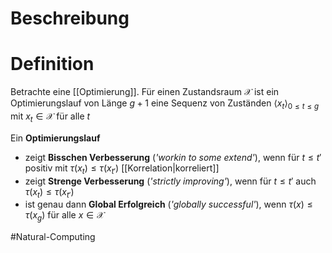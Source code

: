 # Beschreibung


# Definition
Betrachte eine [[Optimierung]].
Für einen Zustandsraum $\mathcal X$ ist ein Optimierungslauf von Länge $g+1$ eine Sequenz von Zuständen $\langle x_t \rangle_{0 \leq t \leq g}$ mit $x_t \in \mathcal{X}$ für alle $t$

Ein **Optimierungslauf** 
- zeigt **Bisschen Verbesserung** (*'workin to some extend'*), wenn für $t \leq t'$ positiv mit $\tau(x_t) \leq \tau(x_{t'})$ [[Korrelation|korreliert]]
- zeigt **Strenge Verbesserung** (*'strictly improving'*), wenn für $t \leq t'$ auch $\tau(x_t) \leq \tau(x_{t'})$
- ist genau dann **Global Erfolgreich** (*'globally successful'*), wenn $\tau(x) \leq \tau(x_g)$ für alle $x \in \mathcal{X}$
  

$\newcommand{\ang}[1]{\left\langle #1 \right\rangle}$
$\newcommand{\Q}{\mathbb Q}$
$\newcommand{\R}{\mathbb R}$
$\newcommand{\C}{\mathbb C}$
$\newcommand{\F}{\mathbb F}$
$\newcommand{\Z}{\mathbb Z}$
$\newcommand{\N}{\mathbb N}$
$\newcommand{\a}{\alpha}$

#Natural-Computing 
